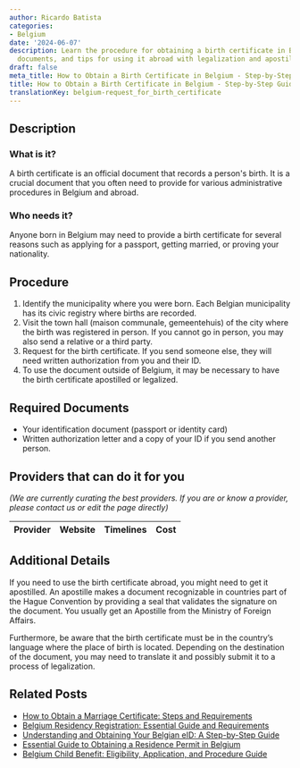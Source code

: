 ```yaml
---
author: Ricardo Batista
categories:
- Belgium
date: '2024-06-07'
description: Learn the procedure for obtaining a birth certificate in Belgium, required
  documents, and tips for using it abroad with legalization and apostille requirements.
draft: false
meta_title: How to Obtain a Birth Certificate in Belgium - Step-by-Step Guide
title: How to Obtain a Birth Certificate in Belgium - Step-by-Step Guide
translationKey: belgium-request_for_birth_certificate
---
```


## Description
### What is it?
A birth certificate is an official document that records a person's birth. It is a crucial document that you often need to provide for various administrative procedures in Belgium and abroad.

### Who needs it?
Anyone born in Belgium may need to provide a birth certificate for several reasons such as applying for a passport, getting married, or proving your nationality.

## Procedure
1. Identify the municipality where you were born. Each Belgian municipality has its civic registry where births are recorded.
2. Visit the town hall (maison communale, gemeentehuis) of the city where the birth was registered in person. If you cannot go in person, you may also send a relative or a third party.
3. Request for the birth certificate. If you send someone else, they will need written authorization from you and their ID.
4. To use the document outside of Belgium, it may be necessary to have the birth certificate apostilled or legalized.

## Required Documents
- Your identification document (passport or identity card)
- Written authorization letter and a copy of your ID if you send another person.

## Providers that can do it for you
_(We are currently curating the best providers. If you are or know a provider, please contact us or edit the page directly)_

| Provider        |     Website     |     Timelines    |       Cost      |
| :-------------: | :-------------: |  :-------------: | :-------------: |

## Additional Details
If you need to use the birth certificate abroad, you might need to get it apostilled. An apostille makes a document recognizable in countries part of the Hague Convention by providing a seal that validates the signature on the document. You usually get an Apostille from the Ministry of Foreign Affairs. 

Furthermore, be aware that the birth certificate must be in the country’s language where the place of birth is located. Depending on the destination of the document, you may need to translate it and possibly submit it to a process of legalization.


## Related Posts

- [How to Obtain a Marriage Certificate: Steps and Requirements](https://tramitit.com/guides/belgium/request_for_marriage_certificate/)
- [Belgium Residency Registration: Essential Guide and Requirements](https://tramitit.com/guides/belgium/registration_in_the_population_registers/)
- [Understanding and Obtaining Your Belgian eID: A Step-by-Step Guide](https://tramitit.com/guides/belgium/request_for_identity_card/)
- [Essential Guide to Obtaining a Residence Permit in Belgium](https://tramitit.com/guides/belgium/request_for_residence_permit/)
- [Belgium Child Benefit: Eligibility, Application, and Procedure Guide](https://tramitit.com/guides/belgium/request_for_child_benefits/)